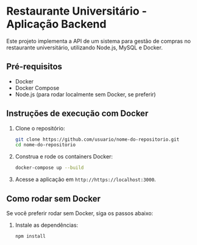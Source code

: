 # Restaurante Universitário - Aplicação Backend

Este projeto implementa a API de um sistema para gestão de compras no restaurante universitário, utilizando Node.js, MySQL e Docker.

## Pré-requisitos

- Docker
- Docker Compose
- Node.js (para rodar localmente sem Docker, se preferir)

## Instruções de execução com Docker

1. Clone o repositório:
   ```bash
   git clone https://github.com/usuario/nome-do-repositorio.git
   cd nome-do-repositorio
   ```

2. Construa e rode os containers Docker:
   ```bash
   docker-compose up --build
   ```

3. Acesse a aplicação em `http://https://localhost:3000`.

## Como rodar sem Docker

Se você preferir rodar sem Docker, siga os passos abaixo:

1. Instale as dependências:
   ```bash
   npm install
   ```
